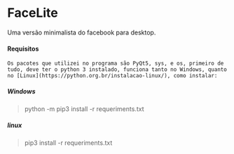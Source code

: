 # FaceLite
Uma versão minimalista do facebook para desktop.


#### Requisitos
    Os pacotes que utilizei no programa são PyQt5, sys, e os, primeiro de tudo, deve ter o python 3 instalado, funciona tanto no Windows, quanto no [Linux](https://python.org.br/instalacao-linux/), como instalar:
##### Windows
> python -m pip3 install -r requeriments.txt
##### linux
> pip3 install -r requeriments.txt
